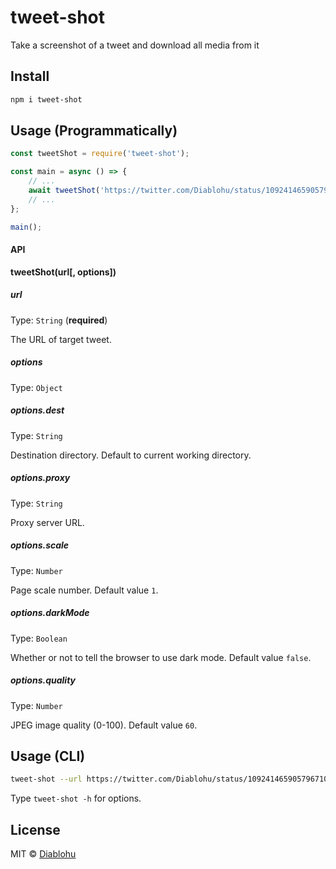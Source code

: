 # tweet-shot

Take a screenshot of a tweet and download all media from it

## Install

```bash
npm i tweet-shot
```

## Usage (Programmatically)

```javascript
const tweetShot = require('tweet-shot');

const main = async () => {
    // ...
    await tweetShot('https://twitter.com/Diablohu/status/1092414659057967104');
    // ...
};

main();
```

#### API

**tweetShot(url[, options])**

##### url

Type: `String` (**required**)

The URL of target tweet.

##### options

Type: `Object`

##### options.dest

Type: `String`

Destination directory. Default to current working directory.

##### options.proxy

Type: `String`

Proxy server URL.

##### options.scale

Type: `Number`

Page scale number. Default value `1`.

##### options.darkMode

Type: `Boolean`

Whether or not to tell the browser to use dark mode. Default value `false`.

##### options.quality

Type: `Number`

JPEG image quality (0-100). Default value `60`.

## Usage (CLI)

```bash
tweet-shot --url https://twitter.com/Diablohu/status/1092414659057967104
```

Type `tweet-shot -h` for options.

## License

MIT © [Diablohu](http://diablohu.com)
